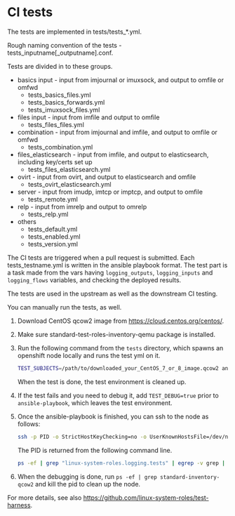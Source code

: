 # CI tests

The tests are implemented in tests/tests_*.yml.

Rough naming convention of the tests - tests_inputname[_outputname].conf.

Tests are divided in to these groups.

- basics input - input from imjournal or imuxsock, and output to omfile or omfwd
  - tests_basics_files.yml
  - tests_basics_forwards.yml
  - tests_imuxsock_files.yml
- files input - input from imfile and output to omfile
  - tests_files_files.yml
- combination - input from imjournal and imfile, and output to omfile or omfwd
  - tests_combination.yml
- files_elasticsearch - input from imfile, and output to elasticsearch, including key/certs set up
  - tests_files_elasticsearch.yml
- ovirt - input from ovirt, and output to elasticsearch and omfile
  - tests_ovirt_elasticsearch.yml
- server - input from imudp, imtcp or imptcp, and output to omfile
  - tests_remote.yml
- relp - input from imrelp and output to omrelp
  - tests_relp.yml
- others
  - tests_default.yml
  - tests_enabled.yml
  - tests_version.yml

The CI tests are triggered when a pull request is submitted. Each tests_testname.yml is written in the ansible playbook format. The test part is a task made from the vars having `logging_outputs`, `logging_inputs` and `logging_flows` variables, and checking the deployed results.

The tests are used in the upstream as well as the downstream CI testing.

You can manually run the tests, as well.

1. Download CentOS qcow2 image from <https://cloud.centos.org/centos/>.
2. Make sure standard-test-roles-inventory-qemu package is installed.
3. Run the following command from the `tests` directory, which spawns an openshift node locally and runs the test yml on it.

   ```bash
   TEST_SUBJECTS=/path/to/downloaded_your_CentOS_7_or_8_image.qcow2 ansible-playbook [-vvvv] -i /usr/share/ansible/inventory/standard-inventory-qcow2 tests_testname.yml
   ```

   When the test is done, the test environment is cleaned up.
4. If the test fails and you need to debug it, add `TEST_DEBUG=true` prior to `ansible-playbook`, which leaves the test environment.
5. Once the ansible-playbook is finished, you can ssh to the node as follows:

   ```bash
   ssh -p PID -o StrictHostKeyChecking=no -o UserKnownHostsFile=/dev/null -i /tmp/inventory-cloudRANDOMSTR/identity root@127.0.0.3
   ```

   The PID is returned from the following command line.

   ```bash
   ps -ef | grep "linux-system-roles.logging.tests" | egrep -v grep | awk '{print $28}' | awk -F':' '{print $3}' | awk -F'-' '{print $1}'
   ```

6. When the debugging is done, run `ps -ef | grep standard-inventory-qcow2` and kill the pid to clean up the node.

For more details, see also <https://github.com/linux-system-roles/test-harness>.
